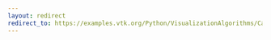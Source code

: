 ```yaml
---
layout: redirect
redirect_to: https://examples.vtk.org/Python/VisualizationAlgorithms/CarotidFlow/
---
```


